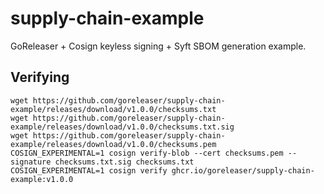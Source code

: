# supply-chain-example

GoReleaser + Cosign keyless signing + Syft SBOM generation example.

## Verifying

```shell
wget https://github.com/goreleaser/supply-chain-example/releases/download/v1.0.0/checksums.txt
wget https://github.com/goreleaser/supply-chain-example/releases/download/v1.0.0/checksums.txt.sig
wget https://github.com/goreleaser/supply-chain-example/releases/download/v1.0.0/checksums.pem
COSIGN_EXPERIMENTAL=1 cosign verify-blob --cert checksums.pem --signature checksums.txt.sig checksums.txt
COSIGN_EXPERIMENTAL=1 cosign verify ghcr.io/goreleaser/supply-chain-example:v1.0.0

```
